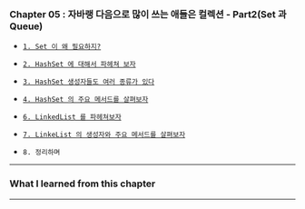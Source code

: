 
### Chapter 05 : 자바랭 다음으로 많이 쓰는 애들은 컬렉션 - Part2(Set 과 Queue)

- [`1. Set 이 왜 필요하지?`](./section_01_04.md#1-set-이-왜-필요하지)
- [`2. HashSet 에 대해서 파헤쳐 보자`](./section_01_04.md#2-hashset-에-대해서-파헤쳐-보자)
- [`3. HashSet 생성자들도 여러 종류가 있다`](./section_01_04.md#3-hashset-생성자들도-여러-종류가-있다)
- [`4. HashSet 의 주요 메서드를 살펴보자`](./section_01_04.md#4-hashset-의-주요-메서드를-살펴보자)

- [`6. LinkedList 를 파헤쳐보자`]()
- [`7. LinkeList 의 생성자와 주요 메서드를 살펴보자`]()
- `8. 정리하며`

---

### What I learned from this chapter


---
